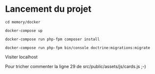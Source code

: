 # Lancement du projet

```
cd memory/docker

docker-compose up

docker-compose run php-fpm composer install

docker-compose run php-fpm bin/console doctrine:migrations:migrate

```
Visiter localhost


Pour tricher commenter la ligne 29 de src/public/assets/js/cards.js ;-)
